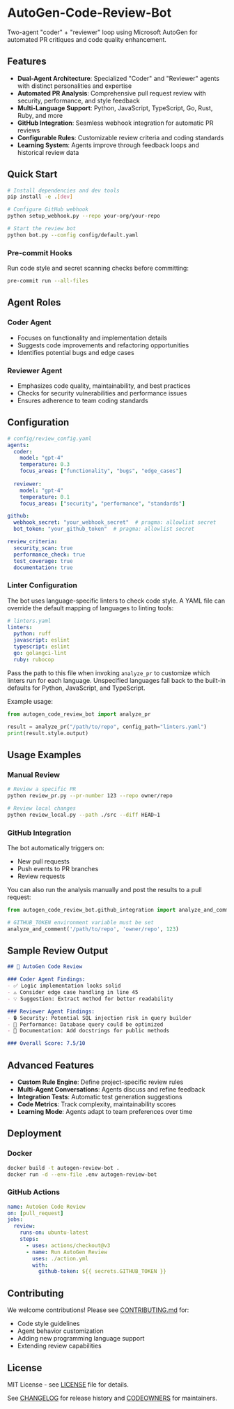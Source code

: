 # AutoGen-Code-Review-Bot

Two-agent "coder" + "reviewer" loop using Microsoft AutoGen for automated PR critiques and code quality enhancement.

## Features

- **Dual-Agent Architecture**: Specialized "Coder" and "Reviewer" agents with distinct personalities and expertise
- **Automated PR Analysis**: Comprehensive pull request review with security, performance, and style feedback
- **Multi-Language Support**: Python, JavaScript, TypeScript, Go, Rust, Ruby, and more
- **GitHub Integration**: Seamless webhook integration for automatic PR reviews
- **Configurable Rules**: Customizable review criteria and coding standards
- **Learning System**: Agents improve through feedback loops and historical review data

## Quick Start

```bash
# Install dependencies and dev tools
pip install -e .[dev]

# Configure GitHub webhook
python setup_webhook.py --repo your-org/your-repo

# Start the review bot
python bot.py --config config/default.yaml
```

### Pre-commit Hooks
Run code style and secret scanning checks before committing:

```bash
pre-commit run --all-files
```

## Agent Roles

### Coder Agent
- Focuses on functionality and implementation details
- Suggests code improvements and refactoring opportunities
- Identifies potential bugs and edge cases

### Reviewer Agent
- Emphasizes code quality, maintainability, and best practices
- Checks for security vulnerabilities and performance issues
- Ensures adherence to team coding standards

## Configuration

```yaml
# config/review_config.yaml
agents:
  coder:
    model: "gpt-4"
    temperature: 0.3
    focus_areas: ["functionality", "bugs", "edge_cases"]
  
  reviewer:
    model: "gpt-4"
    temperature: 0.1
    focus_areas: ["security", "performance", "standards"]

github:
  webhook_secret: "your_webhook_secret"  # pragma: allowlist secret
  bot_token: "your_github_token"  # pragma: allowlist secret

review_criteria:
  security_scan: true
  performance_check: true
  test_coverage: true
  documentation: true
```

### Linter Configuration

The bot uses language-specific linters to check code style. A YAML file can
override the default mapping of languages to linting tools:

```yaml
# linters.yaml
linters:
  python: ruff
  javascript: eslint
  typescript: eslint
  go: golangci-lint
  ruby: rubocop
```

Pass the path to this file when invoking `analyze_pr` to customize which
linters run for each language.
Unspecified languages fall back to the built-in defaults for Python,
JavaScript, and TypeScript.

Example usage:

```python
from autogen_code_review_bot import analyze_pr

result = analyze_pr("/path/to/repo", config_path="linters.yaml")
print(result.style.output)
```

## Usage Examples

### Manual Review
```bash
# Review a specific PR
python review_pr.py --pr-number 123 --repo owner/repo

# Review local changes
python review_local.py --path ./src --diff HEAD~1
```

### GitHub Integration
The bot automatically triggers on:
- New pull requests
- Push events to PR branches
- Review requests

You can also run the analysis manually and post the results to a pull request:

```python
from autogen_code_review_bot.github_integration import analyze_and_comment

# GITHUB_TOKEN environment variable must be set
analyze_and_comment('/path/to/repo', 'owner/repo', 123)
```

## Sample Review Output

```markdown
## 🤖 AutoGen Code Review

### Coder Agent Findings:
- ✅ Logic implementation looks solid
- ⚠️ Consider edge case handling in line 45
- 💡 Suggestion: Extract method for better readability

### Reviewer Agent Findings:
- 🔒 Security: Potential SQL injection risk in query builder
- 🚀 Performance: Database query could be optimized
- 📝 Documentation: Add docstrings for public methods

### Overall Score: 7.5/10
```

## Advanced Features

- **Custom Rule Engine**: Define project-specific review rules
- **Multi-Agent Conversations**: Agents discuss and refine feedback
- **Integration Tests**: Automatic test generation suggestions
- **Code Metrics**: Track complexity, maintainability scores
- **Learning Mode**: Agents adapt to team preferences over time

## Deployment

### Docker
```bash
docker build -t autogen-review-bot .
docker run -d --env-file .env autogen-review-bot
```

### GitHub Actions
```yaml
name: AutoGen Code Review
on: [pull_request]
jobs:
  review:
    runs-on: ubuntu-latest
    steps:
      - uses: actions/checkout@v3
      - name: Run AutoGen Review
        uses: ./action.yml
        with:
          github-token: ${{ secrets.GITHUB_TOKEN }}
```

## Contributing

We welcome contributions! Please see [CONTRIBUTING.md](CONTRIBUTING.md) for:
- Code style guidelines
- Agent behavior customization
- Adding new programming language support
- Extending review capabilities

## License

MIT License - see [LICENSE](LICENSE) file for details.

See [CHANGELOG](CHANGELOG.md) for release history and [CODEOWNERS](.github/CODEOWNERS) for maintainers.
